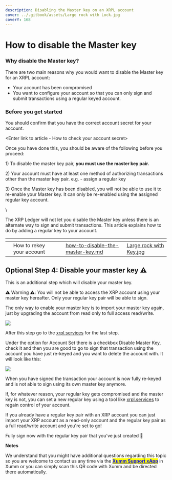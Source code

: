 ```yaml
---
description: Disabling the Master key on an XRPL account
cover: ../.gitbook/assets/Large rock with Lock.jpg
coverY: 168
---
```


# How to disable the Master key

### Why disable the Master key?

There are two main reasons why you would want to disable the Master key for an XRPL account:

* Your account has been compromised
* You want to configure your account so that you can only sign and submit transactions using a regular keyed account.&#x20;

### Before you get started

You should confirm that you have the correct account secret for your account.

\<Enter link to article - How to check your account secret>

Once you have done this, you should be aware of the following before you proceed:

1\) To disable the master key pair, **you must use the master key pair.**&#x20;

2\) Your account must have at least one method of authorizing transactions other than the master key pair. e.g. - assign a regular key

3\) Once the Master key has been disabled, you will not be able to use it to re-enable your Master key. It can only be re-enabled using the assigned regular key account.

\


The XRP Ledger will not let you disable the Master key unless there is an alternate way to sign and submit transactions. This article explains how to do by adding a regular key to your account.

<table data-view="cards"><thead><tr><th align="center"></th><th data-hidden></th><th data-hidden></th><th data-hidden data-card-target data-type="content-ref"></th><th data-hidden data-card-cover data-type="files"></th></tr></thead><tbody><tr><td align="center">How to rekey your account</td><td></td><td></td><td><a href="how-to-disable-the-master-key.md">how-to-disable-the-master-key.md</a></td><td><a href="../.gitbook/assets/Large rock with Key.jpg">Large rock with Key.jpg</a></td></tr></tbody></table>

&#x20;



&#x20;

## Optional Step 4: Disable your master key ⚠️ <a href="#h_a7c3b8f5aa" id="h_a7c3b8f5aa"></a>

This is an additional step which will disable your master key.

⚠️ Warning ⚠️: You will not be able to access the XRP account using your master key hereafter. Only your regular key pair will be able to sign.

&#x20;

The only way to enable your master key is to import your master key again, just by upgrading the account from read only to full access read/write.

![](https://downloads.intercomcdn.com/i/o/231464654/28341805c635e28b2aae300a/Change+access.png)

&#x20;

After this step go to the [xrpl.services](https://xumm.community/) for the last step.

Under the option for Account Set there is a checkbox Disable Master Key, check it and then you are good to go to sign that transaction using the account you have just re-keyed and you want to delete the account with. It will look like this:

![](https://downloads.intercomcdn.com/i/o/231263470/1f1aa4814561f48863ee2c1d/Schermafbeelding+2020-07-28+om+20.54.19.png)

When you have signed the transaction your account is now fully re-keyed and is not able to sign using its own master key anymore.

If, for whatever reason, your regular key gets compromised and the master key is not, you can set a new regular key using a tool like [xrpl.services](https://xumm.community/) to regain control of your account.

&#x20;If you already have a regular key pair with an XRP account you can just import your XRP account as a read-only account and the regular key pair as a full read/write account and you're set to go!

&#x20;&#x20;

Fully sign now with the regular key pair that you've just created 🎉

**Notes**

We understand that you might have additional questions regarding this topic so you are welcome to contact us any time via the [<mark style="color:blue;">**Xumm Support xApp**</mark>](https://xumm.app/detect/xapp:xumm.support?ref=helpcenter) in Xumm or you can simply scan this QR code with Xumm and be directed there automatically.
